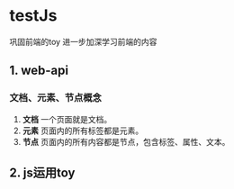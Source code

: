 # testJs
巩固前端的toy
进一步加深学习前端的内容
## 1. web-api
### 文档、元素、节点概念
1. **文档**
一个页面就是文档。
2. **元素**
页面内的所有标签都是元素。
3. **节点**
页面内的所有内容都是节点，包含标签、属性、文本。
## 2. js运用toy
